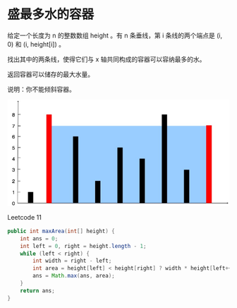 # 盛最多水的容器

给定一个长度为 n 的整数数组 height 。有 n 条垂线，第 i 条线的两个端点是 (i, 0) 和 (i, height[i]) 。

找出其中的两条线，使得它们与 x 轴共同构成的容器可以容纳最多的水。

返回容器可以储存的最大水量。

说明：你不能倾斜容器。

![alt text](image-1.png)

Leetcode 11

```java
public int maxArea(int[] height) {
    int ans = 0;
    int left = 0, right = height.length - 1;
    while (left < right) {
        int width = right - left;
        int area = height[left] < height[right] ? width * height[left++] : width * height[right--];
        ans = Math.max(ans, area);
    }
    return ans;
}
```
